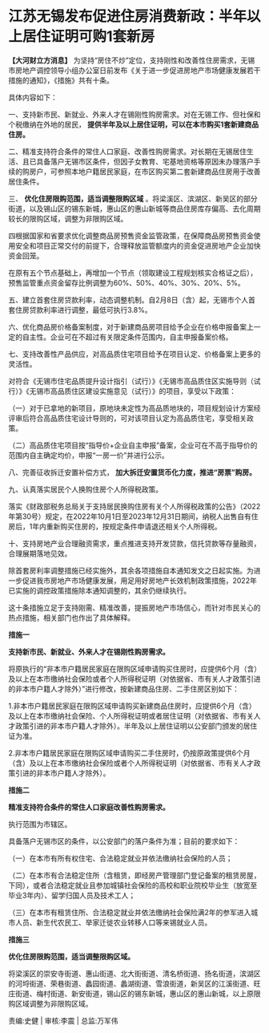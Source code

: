 # 江苏无锡发布促进住房消费新政：半年以上居住证明可购1套新房

**【大河财立方消息】**
为坚持“房住不炒”定位，支持刚性和改善性住房需求，无锡市房地产调控领导小组办公室日前发布《关于进一步促进房地产市场健康发展若干措施的通知》，《措施》共有十条。

具体内容如下：

一、支持新市民、新就业、外来人才在锡刚性购房需求。对在无锡工作、但社保和个税缴纳在外地的居民，
**提供半年及以上居住证明，可以在本市购买1套新建商品住房。**

二、精准支持符合条件的常住人口家庭、改善性购房需求。对长期在无锡居住生活、且已具备落户无锡市区条件，但因子女教育、宅基地资格等原因未办理落户手续的购房户，可参照本地户籍居民家庭，在市区购买第二套新建商品住房用于改善居住条件。

三、 **优化住房限购范围，适当调整限购区域**
。将梁溪区、滨湖区、新吴区的部分街道，以及锡山区的锡东新城，惠山区的惠山新城等商品住房库存偏高、去化周期较长的限购区域，调整为非限购区域。

四根据国家和省要求优化调整商品房预售资金监管政策，在保障商品房预售资金使用安全和项目正常交付的前提下，合理释放监管额度内的资金促进房地产企业加快资金回笼。

在原有五个节点基础上，再增加一个节点（领取建设工程规划核实合格证之后），预售监管重点资金留存比例调整为60%、50%、40%、30%、20%、5%。

五、建立首套住房贷款利率，动态调整机制。自2月8日（含）起，无锡市个人首套住房贷款利率进行调整，最低可执行3.8%。

六、优化商品房价格备案制度，对于新建商品房项目给予企业在价格申报备案上一定的自主性。企业可在不超过有关限定条件范围内，自主申报备案价格。

七、支持改善性产品供应，对高品质住宅项目给予在项目认定、价格备案上更多的灵活性。

对符合《无锡市住宅品质提升设计指引（试行）》《无锡市高品质住区实施导则（试行）》《无锡市高品质住区建设实施意见（试行）》的项目，享受以下政策：

（一）对于已拿地的新项目，原地块未定性为高品质地块的，项目规划设计方案经评审后符合高品质住宅设计导则的，可对该项目认定为高品质住宅，享受相关政策。

（二）高品质住宅项目按“指导价+企业自主申报”备案，企业可在不高于指导价的范围内自主确定均价，申报“一房一价”并进行公示。

八、完善征收拆迁安置补偿方式， **加大拆迁安置货币化力度，推进“房票”购房。**

九、认真落实居民个人换购住房个人所得税政策。

落实《财政部税务总局关于支持居民换购住房有关个人所得税政策的公告》（2022年第30号）规定，在2022年10月1日至2023年12月31日期间，纳税人出售自有住房后，1年内重新购买住房的，按规定条件申请退还相关个人所得税。

十、支持房地产业合理融资需求，重点推进支持开发贷款，信托贷款等存量融资，合理展期落地见效。

除首套房利率调整措施已经实施外，其余各项措施自本通知发文之日起实施。为进一步促进我市房地产市场健康发展，用足用好房地产长效机制政策措施，2022年已实施的调控政策措施除本通知调整的，其余仍继续执行。

这十条措施立足于支持刚需、精准改善，提振房地产市场信心，而针对市民关心的热点措施，相关部门也作出了具体解释。

**措施一**

**支持新市民、新就业、外来人才在锡刚性购房需求。**

将原执行的“非本市户籍居民家庭在限购区域申请购买住房时，应提供6个月（含）及以上在本市缴纳社会保险或者个人所得税证明（对依据省、市有关人才政策引进的非本市户籍人才除外）”进行修改，按新建商品住房、二手住房区别如下：

1.非本市户籍居民家庭在限购区域申请购买新建商品住房时，应提供6个月（含）及以上在本市缴纳社会保险、个人所得税证明或者居住证明（对依据省、市有关人才政策引进的非本市户籍人才除外）。半年及以上居住证明以公安部门颁发的居住证为准。

2.非本市户籍居民家庭在限购区域申请购买二手住房时，仍按原政策提供6个月（含）及以上在本市缴纳社会保险或者个人所得税证明（对依据省、市有关人才政策引进的非本市户籍人才除外）。

**措施二**

**精准支持符合条件的常住人口家庭改善性购房需求。**

执行范围为市辖区。

具备落户无锡市区的条件，以公安部门的落户条件为准；目前的要求如下：

（一）在本市有所有权住宅、合法稳定就业并依法缴纳社会保险的人员；

（二）在本市有合法稳定住所（含租赁，即经房产管理部门登记备案的租赁房屋，下同），或者合法稳定就业且参加城镇社会保险的高校和职业院校毕业生（放宽至毕业3年内）、留学归国人员及技术工人；

（三）在本市有租赁住所、合法稳定就业并依法缴纳社会保险满2年的参军进入城市人员、新生代农民工、举家迁徙农业转移人口等来锡就业人员。

**措施三**

**优化住房限购范围，适当调整限购区域。**

将梁溪区的崇安寺街道、惠山街道、北大街街道、清名桥街道、扬名街道，滨湖区的河埒街道、荣巷街道、蠡园街道、蠡湖街道、雪浪街道，新吴区的江溪街道、旺庄街道、梅村街道、新安街道，锡山区的锡东新城，惠山区的惠山新城，以上原限购区域调整为非限购区域。

责编:史健 | 审核:李震 | 总监:万军伟

